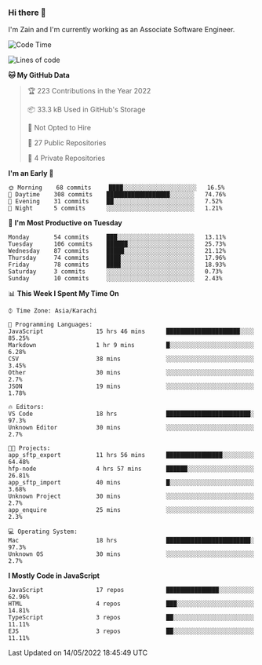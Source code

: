 ### Hi there 👋

I'm Zain and I'm currently working as an Associate Software Engineer.

<!--START_SECTION:waka-->
![Code Time](http://img.shields.io/badge/Code%20Time-0%20secs-blue)

![Lines of code](https://img.shields.io/badge/From%20Hello%20World%20I%27ve%20Written-3%20Million%20lines%20of%20code-blue)

**🐱 My GitHub Data** 

> 🏆 223 Contributions in the Year 2022
 > 
> 📦 33.3 kB Used in GitHub's Storage 
 > 
> 🚫 Not Opted to Hire
 > 
> 📜 27 Public Repositories 
 > 
> 🔑 4 Private Repositories  
 > 
**I'm an Early 🐤** 

```text
🌞 Morning    68 commits     ████░░░░░░░░░░░░░░░░░░░░░   16.5% 
🌆 Daytime    308 commits    ██████████████████░░░░░░░   74.76% 
🌃 Evening    31 commits     ██░░░░░░░░░░░░░░░░░░░░░░░   7.52% 
🌙 Night      5 commits      ░░░░░░░░░░░░░░░░░░░░░░░░░   1.21%

```
📅 **I'm Most Productive on Tuesday** 

```text
Monday       54 commits     ███░░░░░░░░░░░░░░░░░░░░░░   13.11% 
Tuesday      106 commits    ██████░░░░░░░░░░░░░░░░░░░   25.73% 
Wednesday    87 commits     █████░░░░░░░░░░░░░░░░░░░░   21.12% 
Thursday     74 commits     ████░░░░░░░░░░░░░░░░░░░░░   17.96% 
Friday       78 commits     ████░░░░░░░░░░░░░░░░░░░░░   18.93% 
Saturday     3 commits      ░░░░░░░░░░░░░░░░░░░░░░░░░   0.73% 
Sunday       10 commits     ░░░░░░░░░░░░░░░░░░░░░░░░░   2.43%

```


📊 **This Week I Spent My Time On** 

```text
⌚︎ Time Zone: Asia/Karachi

💬 Programming Languages: 
JavaScript               15 hrs 46 mins      █████████████████████░░░░   85.25% 
Markdown                 1 hr 9 mins         █░░░░░░░░░░░░░░░░░░░░░░░░   6.28% 
CSV                      38 mins             ░░░░░░░░░░░░░░░░░░░░░░░░░   3.45% 
Other                    30 mins             ░░░░░░░░░░░░░░░░░░░░░░░░░   2.7% 
JSON                     19 mins             ░░░░░░░░░░░░░░░░░░░░░░░░░   1.78%

🔥 Editors: 
VS Code                  18 hrs              ████████████████████████░   97.3% 
Unknown Editor           30 mins             ░░░░░░░░░░░░░░░░░░░░░░░░░   2.7%

🐱‍💻 Projects: 
app_sftp_export          11 hrs 56 mins      ████████████████░░░░░░░░░   64.48% 
hfp-node                 4 hrs 57 mins       ██████░░░░░░░░░░░░░░░░░░░   26.81% 
app_sftp_import          40 mins             █░░░░░░░░░░░░░░░░░░░░░░░░   3.68% 
Unknown Project          30 mins             ░░░░░░░░░░░░░░░░░░░░░░░░░   2.7% 
app_enquire              25 mins             ░░░░░░░░░░░░░░░░░░░░░░░░░   2.3%

💻 Operating System: 
Mac                      18 hrs              ████████████████████████░   97.3% 
Unknown OS               30 mins             ░░░░░░░░░░░░░░░░░░░░░░░░░   2.7%

```

**I Mostly Code in JavaScript** 

```text
JavaScript               17 repos            ███████████████░░░░░░░░░░   62.96% 
HTML                     4 repos             ███░░░░░░░░░░░░░░░░░░░░░░   14.81% 
TypeScript               3 repos             ██░░░░░░░░░░░░░░░░░░░░░░░   11.11% 
EJS                      3 repos             ██░░░░░░░░░░░░░░░░░░░░░░░   11.11%

```



 Last Updated on 14/05/2022 18:45:49 UTC
<!--END_SECTION:waka-->

<!--
**ZainAmjad68/ZainAmjad68** is a ✨ _special_ ✨ repository because its `README.md` (this file) appears on your GitHub profile.

Here are some ideas to get you started:

- 🔭 I’m currently working on ...
- 🌱 I’m currently learning ...
- 👯 I’m looking to collaborate on ...
- 🤔 I’m looking for help with ...
- 💬 Ask me about ...
- 📫 How to reach me: ...
- 😄 Pronouns: ...
- ⚡ Fun fact: ...
-->
